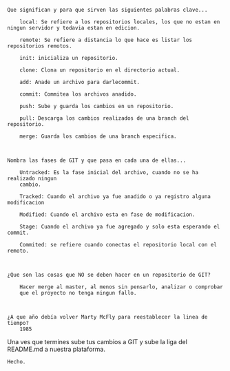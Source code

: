 

    Que significan y para que sirven las siguientes palabras clave...

        local: Se refiere a los repositorios locales, los que no estan en ningun servidor y todavia estan en edicion.

        remote: Se refiere a distancia lo que hace es listar los repositorios remotos.

        init: inicializa un repositorio.

        clone: Clona un repositorio en el directorio actual.

        add: Anade un archivo para darlecommit.

        commit: Commitea los archivos anadido.

        push: Sube y guarda los cambios en un repositorio.

        pull: Descarga los cambios realizados de una branch del repositorio.

        merge: Guarda los cambios de una branch especifica.



    Nombra las fases de GIT y que pasa en cada una de ellas...

        Untracked: Es la fase inicial del archivo, cuando no se ha realizado ningun
        cambio.

        Tracked: Cuando el archivo ya fue anadido o ya registro alguna modificacion

        Modified: Cuando el archivo esta en fase de modificacion.

        Stage: Cuando el archivo ya fue agregado y solo esta esperando el commit.

        Commited: se refiere cuando conectas el repositorio local con el remoto.



    ¿Que son las cosas que NO se deben hacer en un repositorio de GIT?

        Hacer merge al master, al menos sin pensarlo, analizar o comprobar
        que el proyecto no tenga ningun fallo.



    ¿A que año debía volver Marty McFly para reestablecer la linea de tiempo?
        1985



Una ves que termines sube tus cambios a GIT y sube la liga del README.md a nuestra plataforma.

    Hecho.
